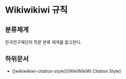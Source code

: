 # Wikiwikiwi 규칙

## 분류체계

한국연구재단의 학문 분류 체계를 참고한다.

## 하위문서

- [[wikiwikiwi-citation-style]]{WikiWikiWi Citation Style}
